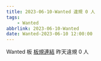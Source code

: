 ```yaml
---
title: 2023-06-10-Wanted 違規 0 人
tags:
    - Wanted
abbrlink: 2023-06-10-Wanted
date: Wanted-2023-06-10 12:00:00
---
```

Wanted 板 [板規連結](https://www.ptt.cc/bbs/Wanted/M.1608829773.A.D3B.html)
昨天違規 0 人
